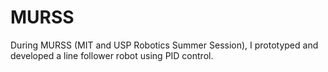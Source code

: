 # MURSS
During MURSS (MIT and USP Robotics Summer Session), I prototyped and developed a line follower robot using PID control.
